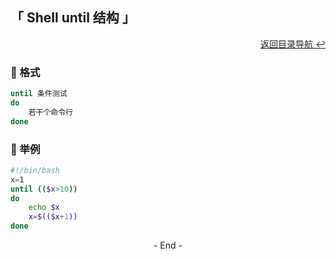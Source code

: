 ## 「 Shell until 结构 」

<div align="right">
    <a href="https://github.com/fmw666/Linux#-目录导航">返回目录导航 ↩</a>
</div>

### 💬 格式

```bash
until 条件测试
do
    若干个命令行
done
```

### 💬 举例

```bash
#!/bin/bash
x=1
until (($x>10))
do
    echo $x
    x=$(($x+1))
done
```

<div align="center">
    - End -
</div>